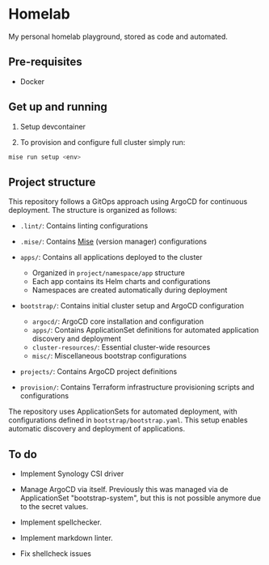 # Homelab

My personal homelab playground, stored as code and automated.

## Pre-requisites

* Docker

## Get up and running

1. Setup devcontainer

2. To provision and configure full cluster simply run:

```bash
mise run setup <env>
```

## Project structure

This repository follows a GitOps approach using ArgoCD for continuous deployment. The structure is organized as follows:

- `.lint/`: Contains linting configurations

- `.mise/`: Contains [Mise](https://mise.jdx.dev/) (version manager) configurations

- `apps/`: Contains all applications deployed to the cluster
  - Organized in `project/namespace/app` structure
  - Each app contains its Helm charts and configurations
  - Namespaces are created automatically during deployment

- `bootstrap/`: Contains initial cluster setup and ArgoCD configuration
  - `argocd/`: ArgoCD core installation and configuration
  - `apps/`: Contains ApplicationSet definitions for automated application discovery and deployment
  - `cluster-resources/`: Essential cluster-wide resources
  - `misc/`: Miscellaneous bootstrap configurations

- `projects/`: Contains ArgoCD project definitions

- `provision/`: Contains Terraform infrastructure provisioning scripts and configurations

The repository uses ApplicationSets for automated deployment, with configurations defined in `bootstrap/bootstrap.yaml`. This setup enables automatic discovery and deployment of applications.

## To do

* Implement Synology CSI driver

* Manage ArgoCD via itself. Previously this was managed via de ApplicationSet "bootstrap-system", but this is not possible anymore due to the secret values.

* Implement spellchecker.

* Implement markdown linter.

* Fix shellcheck issues
